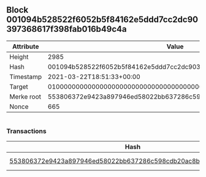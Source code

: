## Block 001094b528522f6052b5f84162e5ddd7cc2dc90397368617f398fab016b49c4a

Attribute | Value
--- | ---
Height | 2985
Hash | 001094b528522f6052b5f84162e5ddd7cc2dc90397368617f398fab016b49c4a
Timestamp | 2021-03-22T18:51:33+00:00
Target | 0100000000000000000000000000000000000000000000000000000000000000
Merke root | 553806372e9423a897946ed58022bb637286c598cdb20ac8bdaecdbce5184e42
Nonce | 665

```

```

### Transactions

Hash | Amount
--- | ---
[553806372e9423a897946ed58022bb637286c598cdb20ac8bdaecdbce5184e42](553806372e9423a897946ed58022bb637286c598cdb20ac8bdaecdbce5184e42.md) | 10.00000000 SKEPTI 
